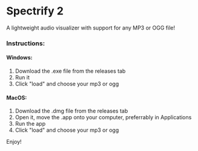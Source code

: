 # Spectrify 2

A lightweight audio visualizer with support for any MP3 or OGG file!

### Instructions:
#### Windows:
  1. Download the .exe file from the releases tab
  2. Run it
  3. Click "load" and choose your mp3 or ogg
#### MacOS:
  1. Download the .dmg file from the releases tab
  2. Open it, move the .app onto your computer, preferrably in Applications
  3. Run the app
  4. Click "load" and choose your mp3 or ogg

Enjoy!
